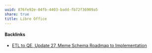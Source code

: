 ```yaml
---
uuid: 876fe92e-04fb-4403-badd-fb72f36909a5
share: true
title: Libre Office
---
```

#### Backlinks

* [ETL to QE, Update 27, Meme Schema Roadmap to Implementation](/f0940244-8feb-4c30-99b6-d64f155c0d10)